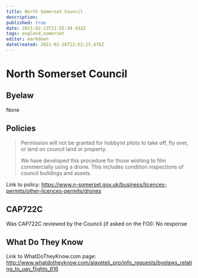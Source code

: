 ```yaml
---
title: North Somerset Council
description: 
published: true
date: 2021-02-23T21:55:39.432Z
tags: england,somerset
editor: markdown
dateCreated: 2021-02-16T12:52:25.676Z
---
```


# North Somerset Council

## Byelaw
None

## Policies
> Permission will not be granted for hobbyist pilots to take off, fly over, or land on council land or property.
>
> We have developed this procedure for those wishing to film commercially using a drone. This includes condition inspections of council buildings and assets.

Link to policy:
https://www.n-somerset.gov.uk/business/licences-permits/other-licences-permits/drones

## CAP722C

Was CAP722C reviewed by the Council (if asked on the FOI): No response

## What Do They Know

Link to WhatDoTheyKnow.com page:
http://www.whatdotheyknow.com/alaveteli_pro/info_requests/byelaws_relating_to_uav_flights_616

